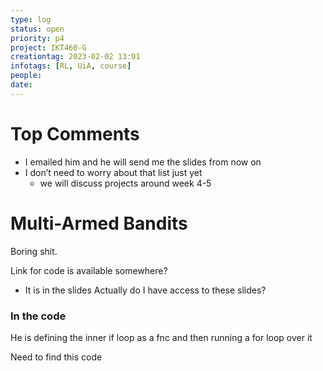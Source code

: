 ```yaml
---
type: log
status: open
priority: p4
project: IKT460-G
creationtag: 2023-02-02 13:01
infotags: [RL, UiA, course]
people:
date:
---
```

# Top Comments
- I emailed him and he will send me the slides from now on
- I don’t need to worry about that list just yet
	- we will discuss projects around week 4-5


# Multi-Armed Bandits
Boring shit.

Link for code is available somewhere?
- It is in the slides
Actually do I have access to these slides?

### In the code
He is defining the inner if loop as a fnc and then running a for loop over it

Need to find this code


